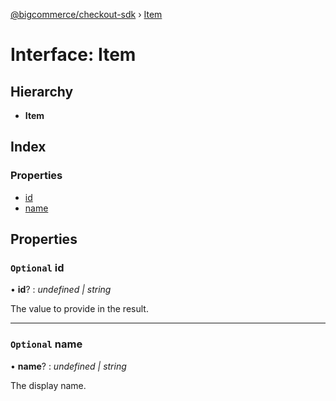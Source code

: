 [@bigcommerce/checkout-sdk](../README.md) › [Item](item.md)

# Interface: Item

## Hierarchy

* **Item**

## Index

### Properties

* [id](item.md#optional-id)
* [name](item.md#optional-name)

## Properties

### `Optional` id

• **id**? : *undefined | string*

The value to provide in the result.

___

### `Optional` name

• **name**? : *undefined | string*

The display name.
